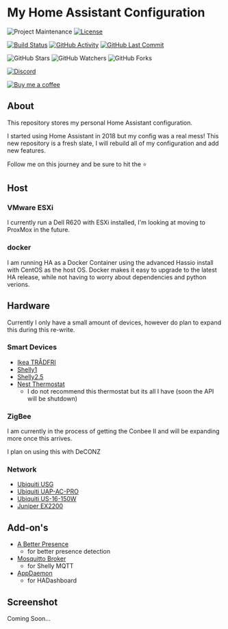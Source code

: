 # My Home Assistant Configuration

![Project Maintenance][maintenance-shield]
[![License][license-shield]](LICENSE.md)

[![Build Status][gitlab-shield]][gitlab]
[![GitHub Activity][commits-shield]][commits]
[![GitHub Last Commit][last-commit-shield]][commits]

![GitHub Stars][stars-shield]
![GitHub Watchers][watchers-shield]
![GitHub Forks][forks-shield]

[![Discord][discord-shield]][discord]

[![Buy me a coffee][buymeacoffee-shield]][buymeacoffee]

## About

This repository stores my personal Home Assistant configuration.

I started using Home Assistant in 2018 but my config was a real mess!
This new repository is a fresh slate, I will rebuild all of my configuration
and add new features.

Follow me on this journey and be sure to hit the :star:

## Host

### VMware ESXi

I currently run a Dell R620 with ESXi installed,
I'm looking at moving to ProxMox in the future.

### docker

I am running HA as a Docker Container using the advanced Hassio
install with CentOS as the host OS.
Docker makes it easy to upgrade to the latest HA release,
while not having to worry about dependencies and python verions.

## Hardware

Currently I only have a small amount of devices,
however do plan to expand this during this re-write.

### Smart Devices

* [Ikea TRÅDFRI](https://www.ikea.com/us/en/catalog/categories/departments/lighting/36812/)
* [Shelly1](https://shelly.cloud/shelly1-open-source/)
* [Shelly2.5](https://shelly.cloud/shelly-25-wifi-smart-relay-roller-shutter-home-automation/)
* [Nest Thermostat](https://store.google.com/gb/product/nest_learning_thermostat_3rd_gen)
  * I do not recommend this thermostat but its all I have (soon the API will be shutdown)

### ZigBee

I am currently in the process of getting the Conbee II
and will be expanding more once this arrives.

I plan on using this with DeCONZ

### Network

* [Ubiquiti USG](https://www.ui.com/unifi-routing/usg/)
* [Ubiquiti UAP-AC-PRO](https://www.ui.com/unifi/unifi-ap-ac-pro/)
* [Ubiquiti US-16-150W](https://www.ui.com/unifi-switching/unifi-switch-16-150w/)
* [Juniper EX2200](https://www.juniper.net/documentation/en_US/release-independent/junos/topics/topic-map/ex2200-system-overview.html)

## Add-on's

* [A Better Presence](https://github.com/helto4real/hassio-add-ons/tree/master/presence)
  * for better presence detection
* [Mosquitto Broker](https://www.home-assistant.io/addons/mosquitto/)
  * for Shelly MQTT
* [AppDaemon](https://github.com/hassio-addons/addon-appdaemon3)
  * for HADashboard

## Screenshot

Coming Soon...

[maintenance-shield]: https://img.shields.io/maintenance/yes/2019.svg
[license-shield]: https://img.shields.io/github/license/frenck/home-assistant-config.svg

[gitlab-shield]: https://gitlab.com/marksie1988/home-assistant-config/badges/master/pipeline.svg
[gitlab]: https://gitlab.com/marksie1988/home-assistant-config/pipelines
[commits-shield]: https://img.shields.io/github/commit-activity/y/marksie1988/home-assistant-config.svg
[last-commit-shield]: https://img.shields.io/github/last-commit/marksie1988/home-assistant-config.svg
[commits]: https://github.com/marksie1988/home-assistant-config/commits/master

[stars-shield]: https://img.shields.io/github/stars/marksie1988/home-assistant-config.svg?style=social&label=Stars
[forks-shield]: https://img.shields.io/github/forks/marksie1988/home-assistant-config.svg?style=social&label=Forks
[watchers-shield]: https://img.shields.io/github/watchers/marksie1988/home-assistant-config.svg?style=social&label=Watchers

[discord-shield]: https://img.shields.io/discord/330944238910963714.svg
[discord]: https://discord.gg/8JYbyCQ

[buymeacoffee-shield]: https://www.buymeacoffee.com/assets/img/guidelines/download-assets-sm-2.svg
[buymeacoffee]: https://www.buymeacoffee.com/marksie1988
